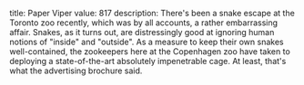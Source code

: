 title: Paper Viper
value: 817
description: There's been a snake escape at the Toronto zoo recently, which was by all accounts, a rather embarrassing affair. Snakes, as it turns out, are distressingly good at ignoring human notions of "inside" and "outside". As a measure to keep their own snakes well-contained, the zookeepers here at the Copenhagen zoo have taken to deploying a state-of-the-art absolutely impenetrable cage. At least, that's what the advertising brochure said.